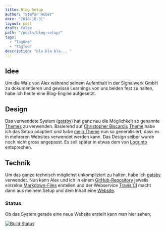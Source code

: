 ```yaml
---
title: Blog Setup
author: "Stefan Huber"
date: "2018-10-31"
layout: post
draft: false
path: "/posts/blog-setup/"
tags:
  - "TagOne"
  - "TagTwo"
description: "bla bla bla... "
---
```



## Idee
Um die Walz von Alex während seinem Aufenthalt in der Signalwerk GmbH zu dokumentieren und gewisse Learnings von uns beiden fest zu halten, habe ich heute eine Blog-Engine aufgesetzt.


## Design
Das verwendete System ([gatsby](https://www.gatsbyjs.org/)) hat ganz neu die Möglichkeit so genannte [Themes](https://github.com/gatsbyjs/gatsby/issues/2662) zu verwenden. Basierend auf [Christopher Biscardis](https://www.christopherbiscardi.com/) [Theme](https://github.com/ChristopherBiscardi/gatsby-theme-examples) habe ich das Setup adaptiert und habe [mein Theme](https://github.com/signalwerk/gatsby-theme-signalwerk) nun so generalisiert, dass es in mehreren Websites verwendet werden kann. Das Design selber wurde noch nicht gross angepasst. Es  soll später in etwas dem von [Logrinto](https://logrinto.ch/) entsprechen.

## Technik
Um das ganze technisch möglichst unkompliziert zu halten, habe ich [gatsby](https://www.gatsbyjs.org/) verwendet. Nun kann Alex und ich in einem [GitHub-Repository](https://github.com/signalwerk/walz.alexanderboenninger) jeweils einzelne [Markdown-Files](https://daringfireball.net/projects/markdown/syntax) erstellen und der Webservice [Travis CI](https://travis-ci.org/) macht dann aus meinem Setup und dem Inhalt eine [Website](https://signalwerk.github.io/walz.alexanderboenninger/).


### Status
Ob das System gerade eine neue Website erstellt kann man hier sehen;

[![Build Status](https://travis-ci.org/signalwerk/walz.alexanderboenninger.svg?branch=master)](https://travis-ci.org/signalwerk/walz.alexanderboenninger)
